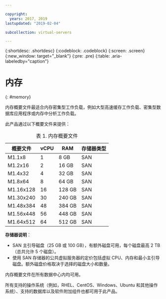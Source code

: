 ```yaml
---

copyright:
  years: 2017, 2019
lastupdated: "2019-02-04"

subcollection: virtual-servers

---
```


{:shortdesc: .shortdesc}
{:codeblock: .codeblock}
{:screen: .screen}
{:new_window: target="_blank"}
{:pre: .pre}
{:table: .aria-labeledby="caption"}

# 内存
{: #memory}

内存概要文件最适合内存密集型工作负载，例如大型高速缓存工作负载、密集型数据库应用程序或内存中分析工作负载。

此产品通过以下概要文件来提供：

<table>
<CAPTION>表 1. 内存概要文件</CAPTION>
<THEAD>
<TR>
<th>概要文件</th>
<th>vCPU</th>
<th>RAM</th>
<th>存储器类型</th>
</TR>
</THEAD>
<TBODY>
<tr>
<td>M1.1x8</td>
<td>1</td>
<td>8 GB</td>
<td>SAN</td>
</tr>
<tr>
<td>M1.2x16</td>
<td>2</td>
<td>16 GB</td>
<td>SAN</td>
</tr>
<tr>
<td>M1.4x32</td>
<td>4</td>
<td>32 GB</td>
<td>SAN</td>
</tr>
<tr>
<td>M1.8x64</td>
<td>8</td>
<td>64 GB</td>
<td>SAN</td>
</tr>
<tr>
<td>M1.16x128</td>
<td>16</td>
<td>128 GB</td>
<td>SAN</td>
</tr>
<tr>
<td>M1.30x240</td>
<td>30</td>
<td>240 GB</td>
<td>SAN</td>
</tr>
<tr>
<td>M1.48x384</td>
<td>48</td>
<td>384 GB</td>
<td>SAN</td>
</tr>
<tr>
<td>M1.56x448</td>
<td>56</td>
<td>448 GB</td>
<td>SAN</td>
</tr>
<tr>
<td>M1.64x512</td>
<td>64</td>
<td>512 GB</td>
<td>SAN</td>
</tr>
</TBODY>
</table>

**存储器说明**：
* SAN 主引导磁盘（25 GB 或 100 GB），有额外磁盘可用，每个磁盘最高 2 TB（总共允许 5 个磁盘）。
* 使用 SAN 存储器的公共虚拟服务器的定价包括虚拟 CPU、内存和最小主引导磁盘。额外磁盘价格取决于选择的磁盘大小和数量。  

内存概要文件在所有数据中心内均可用。

所有支持的操作系统（例如，RHEL、CentOS、Windows、Ubuntu 和其他操作系统）、支持的数据库以及软件附加组件也都可用于此产品。  
